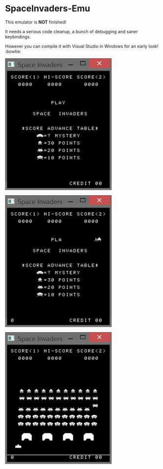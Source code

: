 # SpaceInvaders-Emu
This emulator is **NOT** finished!

It needs a serious code cleanup, a bunch of debugging and saner keybindings.

However you can compile it with Visual Studio in Windows for an early look! :bowtie:

![Image Alt](images/Capture.png)

![Image Alt](images/Capture2.png)

![Image Alt](images/Capture3.png)
